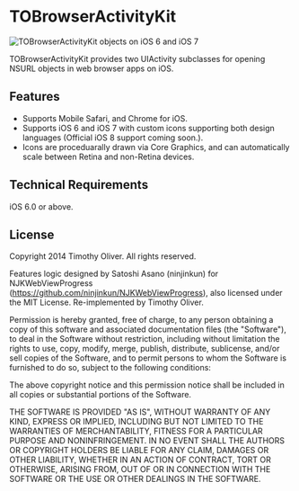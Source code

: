 # TOBrowserActivityKit

<img src="https://github.com/TimOliver/TOBrowserActivityKit/blob/master/Screenshots/TOBrowserActivityKit.jpg" alt="TOBrowserActivityKit objects on iOS 6 and iOS 7" style="max-width:730px;" />

TOBrowserActivityKit provides two UIActivity subclasses for opening NSURL objects in web browser apps on iOS.

## Features
* Supports Mobile Safari, and Chrome for iOS.
* Supports iOS 6 and iOS 7 with custom icons supporting both design languages (Official iOS 8 support coming soon.).
* Icons are proceduarally drawn via Core Graphics, and can automatically scale between Retina and non-Retina devices.

## Technical Requirements
iOS 6.0 or above.

## License
Copyright 2014 Timothy Oliver. All rights reserved.

Features logic designed by Satoshi Asano (ninjinkun) for NJKWebViewProgress 
(https://github.com/ninjinkun/NJKWebViewProgress), also licensed under the MIT License. 
Re-implemented by Timothy Oliver.

Permission is hereby granted, free of charge, to any person obtaining a copy
of this software and associated documentation files (the "Software"), to
deal in the Software without restriction, including without limitation the
rights to use, copy, modify, merge, publish, distribute, sublicense, and/or
sell copies of the Software, and to permit persons to whom the Software is
furnished to do so, subject to the following conditions:

The above copyright notice and this permission notice shall be included in
all copies or substantial portions of the Software.

THE SOFTWARE IS PROVIDED "AS IS", WITHOUT WARRANTY OF ANY KIND, EXPRESS
OR IMPLIED, INCLUDING BUT NOT LIMITED TO THE WARRANTIES OF MERCHANTABILITY,
FITNESS FOR A PARTICULAR PURPOSE AND NONINFRINGEMENT. IN NO EVENT SHALL THE
AUTHORS OR COPYRIGHT HOLDERS BE LIABLE FOR ANY CLAIM, DAMAGES OR OTHER LIABILITY,
WHETHER IN AN ACTION OF CONTRACT, TORT OR OTHERWISE, ARISING FROM, OUT OF OR
IN CONNECTION WITH THE SOFTWARE OR THE USE OR OTHER DEALINGS IN THE SOFTWARE.